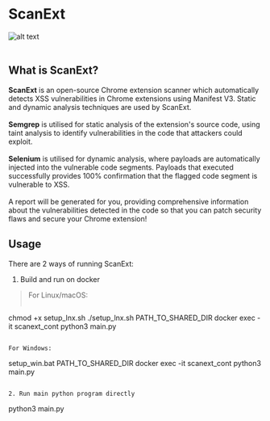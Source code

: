 # ScanExt
![alt text](https://github.com/gcmaximus/scanext/blob/main/logo.png?raw=true) 
<br><br>
## What is ScanExt?
<b>ScanExt</b> is an open-source Chrome extension scanner which automatically detects XSS vulnerabilities in Chrome extensions using Manifest V3. Static and dynamic analysis techniques are used by ScanExt.
<br><br>
<b>Semgrep</b> is utilised for static analysis of the extension's source code, using taint analysis to identify vulnerabilities in the code that attackers could exploit.
<br><br>
<b>Selenium</b> is utilised for dynamic analysis, where payloads are automatically injected into the vulnerable code segments. Payloads that executed successfully provides 100% confirmation that the flagged code segment is vulnerable to XSS.
<br><br>
A report will be generated for you, providing comprehensive information about the vulnerabilities detected in the code so that you can patch security flaws and secure your Chrome extension!

## Usage
There are 2 ways of running ScanExt:
1. Build and run on docker

> For Linux/macOS:
> ```
chmod +x setup_lnx.sh
./setup_lnx.sh PATH_TO_SHARED_DIR
docker exec -it scanext_cont python3 main.py
```

For Windows:
```
setup_win.bat PATH_TO_SHARED_DIR
docker exec -it scanext_cont python3 main.py
```

2. Run main python program directly

```
python3 main.py
```
